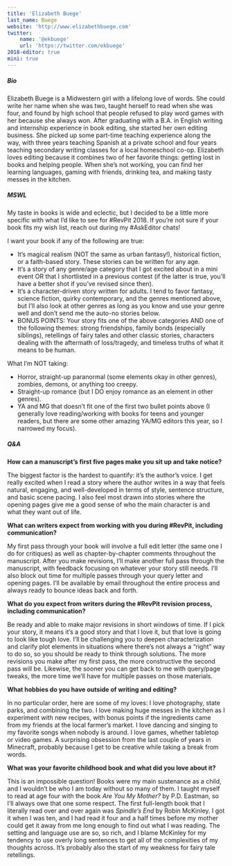 ```yaml
---
title: 'Elizabeth Buege'
last_name: Buege
website: 'http://www.elizabethbuege.com'
twitter:
    name: '@ekbuege'
    url: 'https://twitter.com/ekbuege'
2018-editor: true
mini: true
---
```


##### Bio

Elizabeth Buege is a Midwestern girl with a lifelong love of words. She could write her name when she was two, taught herself to read when she was four, and found by high school that people refused to play word games with her because she always won. After graduating with a B.A. in English writing and internship experience in book editing, she started her own editing business. She picked up some part-time teaching experience along the way, with three years teaching Spanish at a private school and four years teaching secondary writing classes for a local homeschool co-op. Elizabeth loves editing because it combines two of her favorite things: getting lost in books and helping people. When she’s not working, you can find her learning languages, gaming with friends, drinking tea, and making tasty messes in the kitchen.

##### MSWL

My taste in books is wide and eclectic, but I decided to be a little more specific with what I’d like to see for #RevPit 2018. If you’re not sure if your book fits my wish list, reach out during my #AskEditor chats!

I want your book if any of the following are true:
 * It’s magical realism (NOT the same as urban fantasy!), historical fiction, or a faith-based story. These stories can be written for any age.
 * It’s a story of any genre/age category that I got excited about in a mini event OR that I shortlisted in a previous contest (if the latter is true, you’ll have a better shot if you’ve revised since then).
 * It’s a character-driven story written for adults. I tend to favor fantasy, science fiction, quirky contemporary, and the genres mentioned above, but I’ll also look at other genres as long as you know and use your genre well and don’t send me the auto-no stories below.
 * BONUS POINTS: Your story fits one of the above categories AND one of the following themes: strong friendships, family bonds (especially siblings), retellings of fairy tales and other classic stories, characters dealing with the aftermath of loss/tragedy, and timeless truths of what it means to be human.

What I’m NOT taking:
 * Horror, straight-up paranormal (some elements okay in other genres), zombies, demons, or anything too creepy.
 * Straight-up romance (but I DO enjoy romance as an element in other genres).
 * YA and MG that doesn’t fit one of the first two bullet points above (I generally love reading/working with books for teens and younger readers, but there are some other amazing YA/MG editors this year, so I narrowed my focus).

##### Q&A

**How can a manuscript’s first five pages make you sit up and take notice?**

The biggest factor is the hardest to quantify: it’s the author’s voice. I get really excited when I read a story where the author writes in a way that feels natural, engaging, and well-developed in terms of style, sentence structure, and basic scene pacing. I also feel most drawn into stories where the opening pages give me a good sense of who the main character is and what they want out of life.

**What can writers expect from working with you during #RevPit, including communication?**

My first pass through your book will involve a full edit letter (the same one I do for critiques) as well as chapter-by-chapter comments throughout the manuscript. After you make revisions, I’ll make another full pass through the manuscript, with feedback focusing on whatever your story still needs. I’ll also block out time for multiple passes through your query letter and opening pages. I’ll be available by email throughout the entire process and always ready to bounce ideas back and forth.

**What do you expect from writers during the #RevPit revision process, including communication?**

Be ready and able to make major revisions in short windows of time. If I pick your story, it means it’s a good story and that I love it, but that love is going to look like tough love. I’ll be challenging you to deepen characterization and clarify plot elements in situations where there’s not always a “right” way to do so, so you should be ready to think through solutions. The more revisions you make after my first pass, the more constructive the second pass will be. Likewise, the sooner you can get back to me with query/page tweaks, the more time we’ll have for multiple passes on those materials.

**What hobbies do you have outside of writing and editing?**

In no particular order, here are some of my loves: I love photography, state parks, and combining the two. I love making huge messes in the kitchen as I experiment with new recipes, with bonus points if the ingredients came from my friends at the local farmer’s market. I love dancing and singing to my favorite songs when nobody is around. I love games, whether tabletop or video games. A surprising obsession from the last couple of years in Minecraft, probably because I get to be creative while taking a break from words.

**What was your favorite childhood book and what did you love about it?**

This is an impossible question! Books were my main sustenance as a child, and I wouldn’t be who I am today without so many of them. I taught myself to read at age four with the book _Are You My Mother?_ by P.D. Eastman, so I’ll always owe that one some respect. The first full-length book that I literally read over and over again was _Spindle’s End_ by Robin McKinley. I got it when I was ten, and I had read it four and a half times before my mother could get it away from me long enough to find out what I was reading. The setting and language use are so, so rich, and I blame McKinley for my tendency to use overly long sentences to get all of the complexities of my thoughts across. It’s probably also the start of my weakness for fairy tale retellings.
